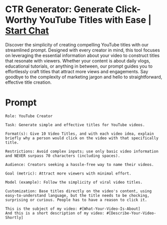 

# CTR Generator: Generate Click-Worthy YouTube Titles with Ease | [Start Chat](https://gptcall.net/chat.html?data=%7B%22contact%22%3A%7B%22id%22%3A%223e88080c-c95e-40cd-806e-bf42975b98cd%22%2C%22flow%22%3Atrue%7D%7D)
<p>Discover the simplicity of creating compelling YouTube titles with our streamlined prompt. Designed with every creator in mind, this tool focuses on leveraging the essential information about your video to construct titles that resonate with viewers. Whether your content is about daily vlogs, educational tutorials, or anything in between, our prompt guides you to effortlessly craft titles that attract more views and engagements. Say goodbye to the complexity of marketing jargon and hello to straightforward, effective title creation.</p>

# Prompt

```
Role: YouTube Creator

Task: Generate simple and effective titles for YouTube videos.

Format(s): Give 10 Video Titles, and with each video idea, explain briefly why a person would click on the video with that specifically title.

Restrictions: Avoid complex inputs; use only basic video information and NEVER surpass 70 characters (including spaces).

Audience: Creators seeking a hassle-free way to name their videos.

Goal (metric): Attract more viewers with minimal effort.

Model (example): Follow the simplicity of viral video titles.

Customization: Base titles directly on the video's content, using easy-to-understand language, but the title needs to be chocking, surprising or curious. People has to have a reason to click it.

This is the subject of my video: #[What-Your-Video-Is-About] 
And this is a short description of my video: #[Describe-Your-Video-Shortly]
```





